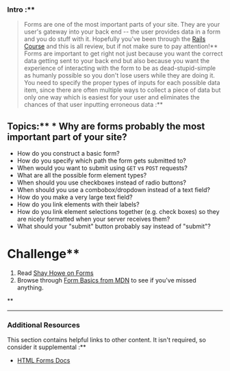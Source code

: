 ### Intro :** 
>Forms are one of the most important parts of your site. They are your user's gateway into your back end -- the user provides data in a form and you do stuff with it.  Hopefully you've been through the [Rails Course](/courses/ruby-on-rails) and this is all review, but if not make sure to pay attention!** Forms are important to get right not just because you want the correct data getting sent to your back end but also because you want the experience of interacting with the form to be as dead-stupid-simple as humanly possible so you don't lose users while they are doing it.  You need to specify the proper types of inputs for each possible data item, since there are often multiple ways to collect a piece of data but only one way which is easiest for your user and eliminates the chances of that user inputting erroneous data :**

## Topics:** * Why are forms probably the most important part of your site?
* How do you construct a basic form?
* How do you specify which path the form gets submitted to?
* When would you want to submit using `GET` vs `POST` requests?
* What are all the possible form element types?
* When should you use checkboxes instead of radio buttons?
* When should you use a combobox/dropdown instead of a text field?
* How do you make a very large text field?
* How do you link elements with their labels?
* How do you link element selections together (e.g. check boxes) so they are nicely formatted when your server receives them?
* What should your "submit" button probably say instead of "submit"?
# Challenge** <div class="lesson-content__panel" markdown="1">
1. Read [Shay Howe on Forms](http://learn.shayhowe.com/html-css/building-forms)
2. Browse through [Form Basics from MDN](https://developer.mozilla.org/en-US/docs/Web/Guide/HTML/Forms/My_first_HTML_form) to see if you've missed anything.
</div>** 

---


### Additional Resources
This section contains helpful links to other content. It isn't required, so consider it supplemental :**



* [HTML Forms Docs](http://www.w3schools.com/html/html_forms.asp)
